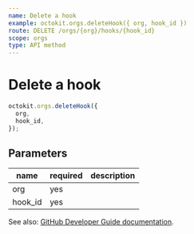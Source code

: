 ```yaml
---
name: Delete a hook
example: octokit.orgs.deleteHook({ org, hook_id })
route: DELETE /orgs/{org}/hooks/{hook_id}
scope: orgs
type: API method
---
```


# Delete a hook

```js
octokit.orgs.deleteHook({
  org,
  hook_id,
});
```

## Parameters

<table>
  <thead>
    <tr>
      <th>name</th>
      <th>required</th>
      <th>description</th>
    </tr>
  </thead>
  <tbody>
    <tr><td>org</td><td>yes</td><td>

</td></tr>
<tr><td>hook_id</td><td>yes</td><td>

</td></tr>
  </tbody>
</table>

See also: [GitHub Developer Guide documentation](https://developer.github.com/v3/orgs/hooks/#delete-a-hook).

